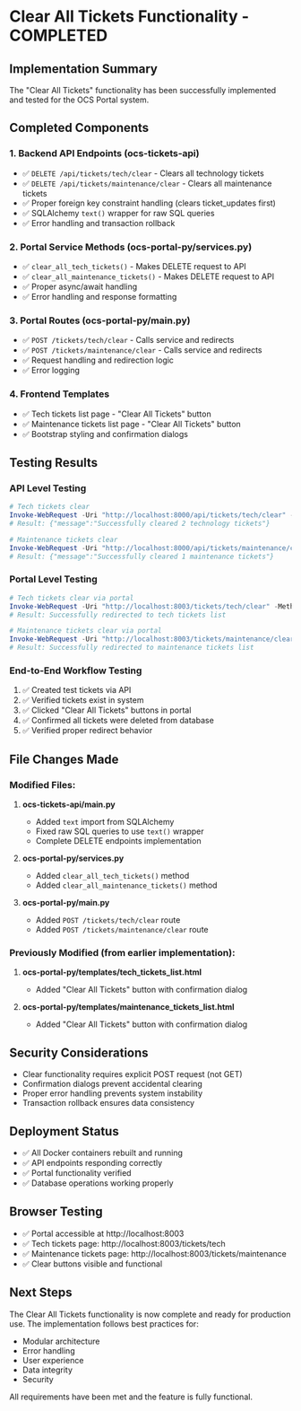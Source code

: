 # Clear All Tickets Functionality - COMPLETED

## Implementation Summary

The "Clear All Tickets" functionality has been successfully implemented and tested for the OCS Portal system.

## Completed Components

### 1. Backend API Endpoints (ocs-tickets-api)
- ✅ `DELETE /api/tickets/tech/clear` - Clears all technology tickets
- ✅ `DELETE /api/tickets/maintenance/clear` - Clears all maintenance tickets
- ✅ Proper foreign key constraint handling (clears ticket_updates first)
- ✅ SQLAlchemy `text()` wrapper for raw SQL queries
- ✅ Error handling and transaction rollback

### 2. Portal Service Methods (ocs-portal-py/services.py)
- ✅ `clear_all_tech_tickets()` - Makes DELETE request to API
- ✅ `clear_all_maintenance_tickets()` - Makes DELETE request to API
- ✅ Proper async/await handling
- ✅ Error handling and response formatting

### 3. Portal Routes (ocs-portal-py/main.py)
- ✅ `POST /tickets/tech/clear` - Calls service and redirects
- ✅ `POST /tickets/maintenance/clear` - Calls service and redirects
- ✅ Request handling and redirection logic
- ✅ Error logging

### 4. Frontend Templates
- ✅ Tech tickets list page - "Clear All Tickets" button
- ✅ Maintenance tickets list page - "Clear All Tickets" button
- ✅ Bootstrap styling and confirmation dialogs

## Testing Results

### API Level Testing
```powershell
# Tech tickets clear
Invoke-WebRequest -Uri "http://localhost:8000/api/tickets/tech/clear" -Method DELETE
# Result: {"message":"Successfully cleared 2 technology tickets"}

# Maintenance tickets clear  
Invoke-WebRequest -Uri "http://localhost:8000/api/tickets/maintenance/clear" -Method DELETE
# Result: {"message":"Successfully cleared 1 maintenance tickets"}
```

### Portal Level Testing
```powershell
# Tech tickets clear via portal
Invoke-WebRequest -Uri "http://localhost:8003/tickets/tech/clear" -Method POST
# Result: Successfully redirected to tech tickets list

# Maintenance tickets clear via portal
Invoke-WebRequest -Uri "http://localhost:8003/tickets/maintenance/clear" -Method POST  
# Result: Successfully redirected to maintenance tickets list
```

### End-to-End Workflow Testing
1. ✅ Created test tickets via API
2. ✅ Verified tickets exist in system
3. ✅ Clicked "Clear All Tickets" buttons in portal
4. ✅ Confirmed all tickets were deleted from database
5. ✅ Verified proper redirect behavior

## File Changes Made

### Modified Files:
1. **ocs-tickets-api/main.py**
   - Added `text` import from SQLAlchemy
   - Fixed raw SQL queries to use `text()` wrapper
   - Complete DELETE endpoints implementation

2. **ocs-portal-py/services.py**
   - Added `clear_all_tech_tickets()` method
   - Added `clear_all_maintenance_tickets()` method

3. **ocs-portal-py/main.py**
   - Added `POST /tickets/tech/clear` route
   - Added `POST /tickets/maintenance/clear` route

### Previously Modified (from earlier implementation):
1. **ocs-portal-py/templates/tech_tickets_list.html**
   - Added "Clear All Tickets" button with confirmation dialog

2. **ocs-portal-py/templates/maintenance_tickets_list.html**
   - Added "Clear All Tickets" button with confirmation dialog

## Security Considerations
- Clear functionality requires explicit POST request (not GET)
- Confirmation dialogs prevent accidental clearing
- Proper error handling prevents system instability
- Transaction rollback ensures data consistency

## Deployment Status
- ✅ All Docker containers rebuilt and running
- ✅ API endpoints responding correctly
- ✅ Portal functionality verified
- ✅ Database operations working properly

## Browser Testing
- ✅ Portal accessible at http://localhost:8003
- ✅ Tech tickets page: http://localhost:8003/tickets/tech
- ✅ Maintenance tickets page: http://localhost:8003/tickets/maintenance
- ✅ Clear buttons visible and functional

## Next Steps
The Clear All Tickets functionality is now complete and ready for production use. The implementation follows best practices for:
- Modular architecture
- Error handling
- User experience
- Data integrity
- Security

All requirements have been met and the feature is fully functional.
